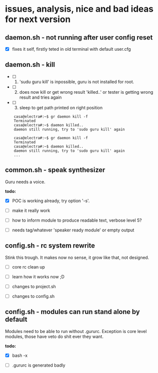 # issues, analysis, nice and bad ideas for next version


## daemon.sh - not running after user config reset

- [x] fixes it self, firstly teted in old terminal with default user.cfg


## daemon.sh - kill
- [ ] 1) 'sudu guru kill' is inpossible, guru is not installed for root.
- [ ] 2) does now kill or get wrong result 'killed..' or tester is getting wrong result and tries again
- [ ] 3) sleep to get path printed on right position

```
	casa@electra#:~$ gr daemon kill -f
	Terminated
	casa@electra#:~$ daemon killed..
	daemon still running, try to 'sudo guru kill' again

	casa@electra#:~$ gr daemon kill -f
	Terminated
	casa@electra#:~$ daemon killed..
	daemon still running, try to 'sudo guru kill' again
	...
```

## common.sh - speak synthesizer

Guru needs a voice.

**todo:**

- [x] POC is working already, try option '-s'.
- [ ] make it really work
- [ ] how to inform module to produce readable text, verbose level 5?
- [ ] needs tag/whatever 'speaker ready module' or empty output


## config.sh - rc system rewrite

Stink this trough.
It makes now no sense, it grow like that, not designed.

- [ ] core rc clean up
- [ ] learn how it works now ;D
- [ ] changes to project.sh
- [ ] changes to config.sh


## config.sh - modules can run stand alone by default

Modules need to be able to run without .gururc.
Exception is core level modules,
those have veto do shit ever they want.

**todo:**

- [x] bash -x
- [ ] .gururc is generated badly



